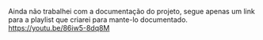
Ainda não trabalhei com a documentação do projeto, segue apenas um link para a playlist que criarei para mante-lo documentado.
https://youtu.be/86iw5-8dq8M
